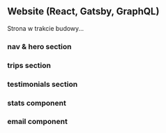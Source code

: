 ## Website (React, Gatsby, GraphQL) 

Strona w trakcie budowy...

### nav & hero section

### trips section

### testimonials section

### stats component

### email component
